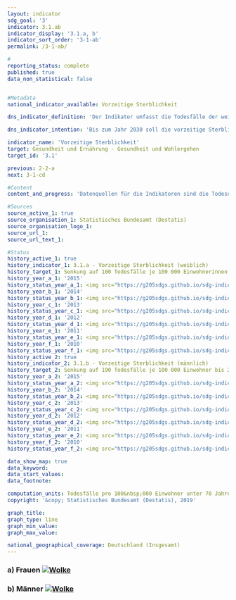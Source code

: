 ```yaml
---                   
layout: indicator                   
sdg_goal: '3'                   
indicator: 3.1.ab                   
indicator_display: '3.1.a, b'                   
indicator_sort_order: '3-1-ab'                   
permalink: /3-1-ab/                   

#                   
reporting_status: complete                   
published: true                   
data_non_statistical: false                   


#Metadata                   
national_indicator_available: Vorzeitige Sterblichkeit                   

dns_indicator_definition: 'Der Indikator umfasst die Todesfälle der weiblichen (3.1.a) und männlichen (3.1.b) unter 70-jährigen Bevölkerung bezogen auf 100&nbsp;000 Einwohnerinnen und Einwohner der standardisierten alten europäischen Bevölkerung unter 70 Jahren (unter Ausschluss der unter 1-Jährigen).'                   

dns_indicator_intention: 'Bis zum Jahr 2030 soll die vorzeitige Sterblichkeit bei Frauen bei höchstens 100 und bei Männern bei höchstens 190 Todesfällen je 100&nbsp;000 Einwohnerinnen und Einwohner liegen.'                   

indicator_name: 'Vorzeitige Sterblichkeit'                   
target: Gesundheit und Ernährung - Gesundheit und Wohlergehen                   
target_id: '3.1'                   

previous: 2-2-a                   
next: 3-1-cd                   

#Content                    
content_and_progress: 'Datenquellen für die Indikatoren sind die Todesursachenstatistik und die Bevölkerungsfortschreibung des Statistischen Bundesamtes. Im Rahmen der Todesursachenstatistik werden alle amtlichen Todesbescheinigungen erfasst und ausgewertet. Die Bevölkerungsfortschreibung gibt basierend auf den Ergebnissen der jeweiligen letzten Volkszählung die aktuellen Bevölkerungszahlen an. Die Daten sind standardisiert auf die alte Europabevölkerung von 1976. Die unter 1-Jährigen und damit die Säuglingssterblichkeit sind in der Betrachtung ausgeschlossen. Der Indikator ist auch Teil der Gesundheitsberichterstattung des Bundes. <br><br>Die vorzeitige Sterblichkeit ist zwischen 1991 und 2015 bei Frauen (– 36&nbsp;%) und bei Männern (– 42&nbsp;%) zurückgegangen. Durch den Rückgang hat sich auch der geschlechtsspezifische Unterschied der vorzeitigen Sterblichkeit verringert. Im Jahr 2015 starben 153 Frauen und 288 Männer je 100&nbsp;000 Einwohnerinnen und Einwohner, bevor sie das 70. Lebensjahr erreichten. Bei gleichbleibender Entwicklung wie in den vergangenen Jahren würden die geschlechterspezifischen Ziele im Jahr 2030 jedoch verfehlt. <br><br>Entsprechend dem Rückgang der vorzeitigen Sterblichkeit hat sich auch die Lebenserwartung in Deutschland weiter positiv entwickelt. Heute 70-jährige Frauen können statistisch gesehen mit 16,9 weiteren Lebensjahren rechnen, Männer mit weiteren 14,2 Jahren. <br><br>Im Durchschnitt der Jahre 2014 bis 2016 betrug die mittlere Lebenserwartung für neugeborene Mädchen 83,2 Jahre und für Jungen 78,3 Jahre und liegt damit für Mädchen um 0,5 Jahre und für Jungen um 0,6 Jahre höher als der Durchschnitt der Jahre 2009 bis 2011. Differenzen bei der Lebenserwartung zwischen dem früheren Bundesgebiet und den neuen Bundesländern (jeweils ohne Berlin) gibt es nur noch bei neugeborenen Jungen. Hier beträgt der Abstand 1,3 Jahre. <br><br>Den größten Anteil an allen Todesursachen der vorzeitigen Sterblichkeit hatten im Jahr 2015 bösartige Neubildungen mit 37,8&nbsp;%, gefolgt von Erkrankungen des Herz- und Kreislaufsystems mit 21,4&nbsp;%. Auch Todesfälle aufgrund äußerer Ursachen (wie Unfälle, Vergiftungen, Suizid) hatten mit 8,8&nbsp;% einen nicht unerheblichen Anteil. Krankheiten des Verdauungs- und des Atmungssystems trugen mit 6,9&nbsp;% bzw. 5,5&nbsp;% zu den Todesursachen bei. Seit 1991 ist der Anteil der bösartigen Neubildungen (um 13,8&nbsp;%) und der der Krankheiten des Atmungssystems (um 36,7&nbsp;%) an allen Todesursachen angestiegen. Rückläufig waren dagegen die Ursachen Herz- Kreislauf-Erkrankungen (– 31,2&nbsp;%), äußere Ursachen (– 20,2&nbsp;%) und Krankheiten des Verdauungssystems (– 9,9&nbsp;%). <br><br>Neben Faktoren wie zum Beispiel dem Gesundheitsverhalten (siehe auch Indikatoren 3.1.c, d zu den Raucherquoten von Jugendlichen und Erwachsenen oder 3.1.e und 3.1.f zu den Adipositasquoten von Jugendlichen und Erwachsenen) spielt auch die medizinische Versorgung eine wichtige Rolle für die Sterblichkeit. Die Ausgaben für Gesundheit stiegen im Jahr 2016 auf 357 Milliarden Euro. Dies war ein Anstieg um 12 Milliarden Euro oder 3,8&nbsp;% gegenüber 2015. Die Ausgaben entsprachen 11,3&nbsp;% des Bruttoinlandsprodukts. Auf jede Einwohnerin bzw. jeden Einwohner entfielen dabei 4&nbsp;330 Euro (2015: 4&nbsp;205 Euro) pro Jahr.'                   

#Sources
source_active_1: true                           
source_organisation_1: Statistisches Bundesamt (Destatis)                           
source_organisation_logo_1:                            
source_url_1:                            
source_url_text_1:                            

#Status                   
history_active_1: true                   
history_indicator_1: 3.1.a - Vorzeitige Sterblichkeit (weiblich)                   
history_target_1: Senkung auf 100 Todesfälle je 100 000 Einwohnerinnen bis 2030
history_year_a_1: '2015'                           
history_status_year_a_1: <img src="https://g205sdgs.github.io/sdg-indicators/public/Wettersymbole/Wolke.png" alt="Wolke" />
history_year_b_1: '2014'                           
history_status_year_b_1: <img src="https://g205sdgs.github.io/sdg-indicators/public/Wettersymbole/Wolke.png" alt="Wolke" />
history_year_c_1: '2013'                           
history_status_year_c_1: <img src="https://g205sdgs.github.io/sdg-indicators/public/Wettersymbole/Wolke.png" alt="Wolke" />
history_year_d_1: '2012'                           
history_status_year_d_1: <img src="https://g205sdgs.github.io/sdg-indicators/public/Wettersymbole/Wolke.png" alt="Wolke" />
history_year_e_1: '2011'                           
history_status_year_e_1: <img src="https://g205sdgs.github.io/sdg-indicators/public/Wettersymbole/Wolke.png" alt="Wolke" />
history_year_f_1: '2010'                           
history_status_year_f_1: <img src="https://g205sdgs.github.io/sdg-indicators/public/Wettersymbole/Wolke.png" alt="Wolke" />
history_active_2: true                   
history_indicator_2: 3.1.b - Vorzeitige Sterblichkeit (männlich)                   
history_target_2: Senkung auf 190 Todesfälle je 100 000 Einwohner bis 2030
history_year_a_2: '2015'                           
history_status_year_a_2: <img src="https://g205sdgs.github.io/sdg-indicators/public/Wettersymbole/Wolke.png" alt="Wolke" />
history_year_b_2: '2014'                           
history_status_year_b_2: <img src="https://g205sdgs.github.io/sdg-indicators/public/Wettersymbole/Leicht bewölkt.png" alt="Leicht bewölkt" />
history_year_c_2: '2013'                           
history_status_year_c_2: <img src="https://g205sdgs.github.io/sdg-indicators/public/Wettersymbole/Wolke.png" alt="Wolke" />
history_year_d_2: '2012'                           
history_status_year_d_2: <img src="https://g205sdgs.github.io/sdg-indicators/public/Wettersymbole/Wolke.png" alt="Wolke" />
history_year_e_2: '2011'                           
history_status_year_e_2: <img src="https://g205sdgs.github.io/sdg-indicators/public/Wettersymbole/Wolke.png" alt="Wolke" />
history_year_f_2: '2010'                           
history_status_year_f_2: <img src="https://g205sdgs.github.io/sdg-indicators/public/Wettersymbole/Sonne.png" alt="Sonne" />

data_show_map: true
data_keyword:                    
data_start_values:                    
data_footnote:                    

computation_units: Todesfälle pro 100&nbsp;000 Einwohner unter 70 Jahren (ohne unter 1-Jährige)                   
copyright: '&copy; Statistisches Bundesamt (Destatis), 2019'                   

graph_title:                    
graph_type: line                   
graph_min_value:                    
graph_max_value:                    

national_geographical_coverage: Deutschland (Insgesamt)                   
---
```

<h3>a) Frauen                               
  <a href="https://nachhaltige-entwicklung-deutschland.github.io/open-sdg-site-starter/status/"><img src="https://g205sdgs.github.io/sdg-indicators/public/Wettersymbole/Wolke.png" alt="Wolke" />                               
  </a>                               
</h3>                               

<h3>b) Männer                               
  <a href="https://nachhaltige-entwicklung-deutschland.github.io/open-sdg-site-starter/status/"><img src="https://g205sdgs.github.io/sdg-indicators/public/Wettersymbole/Wolke.png" alt="Wolke" />                               
  </a>                               
</h3>